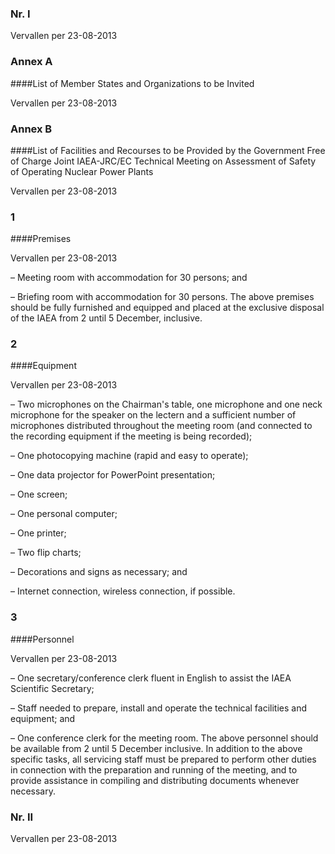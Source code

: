 <meta http-equiv='Content-Type' content='text/html; charset=utf-8' />


### Nr.  I  
Vervallen per 23-08-2013 

### Annex  A  

####List of Member States and Organizations to be Invited

Vervallen per 23-08-2013 

### Annex  B  

####List of Facilities and Recourses to be Provided by the Government Free of Charge Joint IAEA-JRC/EC Technical Meeting on Assessment of Safety of Operating Nuclear Power Plants

Vervallen per 23-08-2013 

### 1  

####Premises

Vervallen per 23-08-2013 

– Meeting room with accommodation for 30 persons; and  

– Briefing room with accommodation for 30 persons.   The above premises should be fully furnished and equipped and placed at the exclusive disposal of the IAEA from 2 until 5 December, inclusive. 

### 2  

####Equipment

Vervallen per 23-08-2013 

– Two microphones on the Chairman's table, one microphone and one neck microphone for the speaker on the lectern and a sufficient number of microphones distributed throughout the meeting room (and connected to the recording equipment if the meeting is being recorded);  

– One photocopying machine (rapid and easy to operate);  

– One data projector for PowerPoint presentation;  

– One screen;  

– One personal computer;  

– One printer;  

– Two flip charts;  

– Decorations and signs as necessary; and  

– Internet connection, wireless connection, if possible.   

### 3  

####Personnel

Vervallen per 23-08-2013 

– One secretary/conference clerk fluent in English to assist the IAEA Scientific Secretary;  

– Staff needed to prepare, install and operate the technical facilities and equipment; and  

– One conference clerk for the meeting room.   The above personnel should be available from 2 until 5 December inclusive. In addition to the above specific tasks, all servicing staff must be prepared to perform other duties in connection with the preparation and running of the meeting, and to provide assistance in compiling and distributing documents whenever necessary. 

### Nr.  II  
Vervallen per 23-08-2013 

